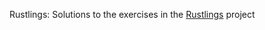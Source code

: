 Rustlings:
Solutions to the exercises in the [Rustlings](https://github.com/rust-lang/rustlings) project
